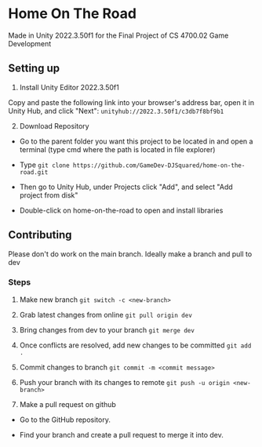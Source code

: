 # Home On The Road
Made in Unity 2022.3.50f1 for the Final Project of CS 4700.02 Game Development

## Setting up
1. Install Unity Editor 2022.3.50f1

Copy and paste the following link into your browser's address bar, open it in Unity Hub, and click "Next":
`unityhub://2022.3.50f1/c3db7f8bf9b1`

2. Download Repository

- Go to the parent folder you want this project to be located in and open a terminal (type cmd where the path is located in file explorer)
  
- Type `git clone https://github.com/GameDev-DJSquared/home-on-the-road.git`

- Then go to Unity Hub, under Projects click "Add", and select "Add project from disk"

- Double-click on home-on-the-road to open and install libraries


## Contributing

Please don't do work on the main branch. Ideally make a branch and pull to dev

### Steps
1. Make new branch
`git switch -c <new-branch>`

2. Grab latest changes from online
`git pull origin dev`

2. Bring changes from dev to your branch
`git merge dev`

3. Once conflicts are resolved, add new changes to be committed
`git add .`

4. Commit changes to branch
`git commit -m <commit message>`

5. Push your branch with its changes to remote `git push -u origin <new-branch>`

6. Make a pull request on github

  - Go to the GitHub repository.

  - Find your branch and create a pull request to merge it into dev.
